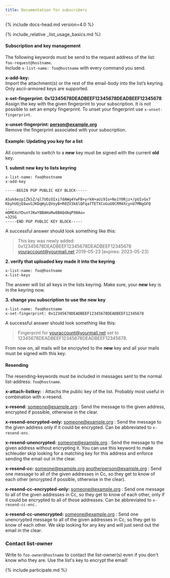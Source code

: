 ```yaml
---
title: Documentation for subscribers
---
```


{% include docs-head.md version=4.0 %}

{% include_relative _list_usage_basics.md %}

#### Subscription and key management

The following keywords must be send to the request address of the list: `foo-request@hostname`.  
Include `x-list-name: foo@hostname` with every command you send.

**x-add-key:**  
Import the attachment(s) or the rest of the email-body into the list’s keyring. Only ascii-armored keys are supported.

**x-set-fingerprint: 0x12345678DEADBEEF12345678DEADBEEF12345678**  
Assign the key with the given fingerprint to your subscription. It is not possible to set an empty fingerprint. To unset your fingerprint use `x-unset-fingerprint`.

**x-unset-fingerprint: person@example.org**  
Remove the fingerprint associated with your subscription.

#### Example: Updating you key for a list

All commands to switch to a **new** key must be signed with the current **old** key. 

**1. submit new key to lists keyring**

```
x-list-name: foo@hostname
x-add-key

-----BEGIN PGP PUBLIC KEY BLOCK-----

ASak6ezpIZkSZ/ql7UOiOIxi7dAWg4YwFB+yrkN+aUi9Io+No1Y0Rjz+/pUIvGx7
KbyhUQjE6wvGJKDqWyLQVoyB+R0ZV3k6lQFqa7TETXCoGuU8CRM4XcynU7MNgGFQ
...
mDMEXuYDuxYJKwYBBAHaRw8BAQdAqP98Ao=
=32SG
-----END PGP PUBLIC KEY BLOCK-----
```

A successful answer should look something like this:
> This key was newly added:
0x12345678DEADBEEF12345678DEADBEEF12345678 youraccount@yourmail.net 2019-05-23 [expires: 2023-05-23] 

**2. verify that uploaded key made it into the keyring**

```
x-list-name: foo@hostname
x-list-keys

```
The answer will list all keys in the lists keyring. Make sure, your **new** key is in the keyring now.

**3. change you subscription to use the new key**

```
x-list-name: foo@hostname
x-set-fingerprint: 0x12345678DEADBEEF12345678DEADBEEF12345678
```

A successful answer should look something like this:
> Fingerprint for youraccount@yourmail.net set to 12345678DEADBEEF12345678DEADBEEF12345678.

From now on, all mails will be encrpyted to the **new** key
and all your mails must be signed with this key.


#### Resending

The resending-keywords must be included in messages sent to the normal list-address: `foo@hostname`.

**x-attach-listkey:**
: Attachs the public key of the list. Probably most useful in combination with x-resend.

**x-resend:** someone@example.org
: Send the message to the given address, encrypted if possible, otherwise in the clear.

**x-resend-encrypted-only:** someone@example.org
: Send the message to the given address only if it could be encrypted. Can be abbreviated to `x-resend-enc`.

**x-resend-unencrypted:** someone@example.org
: Send the message to the given address without encrypting it. You can use this keyword to make schleuder skip looking for a matching key for this address and enforce sending the email out in the clear.

**x-resend-cc:** someone@example.org anotherperson@example.org
: Send one message to all of the given addresses in Cc, so they get to know of each other (encrypted if possible, otherwise in the clear).

**x-resend-cc-encrypted-only:** someone@example.org
: Send one message to all of the given addresses in Cc, so they get to know of each other, only if it could be encrypted to all of those addresses. Can be abbreviated to `x-resend-cc-enc.`

**x-resend-cc-unencrypted:** someone@example.org
: Send one unencrypted message to all of the given addresses in Cc, so they get to know of each other. We skip looking for any key and will just send out the email in the clear.


### Contact list-owner

Write to `foo-owner@hostname` to contact the list-owner(s) even if you don't know who they are. Use the list's key to encrypt the email!


{% include participate.md %}
